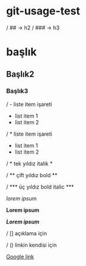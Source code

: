 # git-usage-test

/ ## -> h2
/ ### -> h3

# başlık

## Başlık2

### Başlık3


/ - liste item işareti

- list item 1
- list item 2

/ * liste item işareti

* list item 1
* list item 2


/ * tek yıldız italik *

/ ** çift yıldız bold **

/ *** üç yıldız bold italic ***

*lorem ipsum*

**Lorem ipsum**

***Lorem ipsum***

/ [] açıklama için

/ () linkin kendisi için

[Google link](www.google.com.tr)



